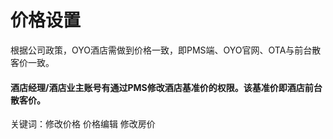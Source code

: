 # 价格设置

根据公司政策，OYO酒店需做到价格一致，即PMS端、OYO官网、OTA与前台散客价一致。

#### 酒店经理/酒店业主账号有通过PMS修改酒店基准价的权限。该基准价即酒店前台散客价。

关键词：修改价格 价格编辑 修改房价

